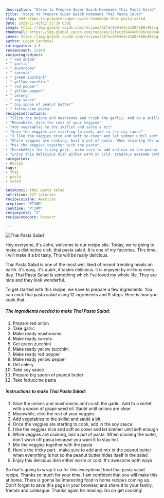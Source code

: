 ```yaml
---
description: "Steps to Prepare Super Quick Homemade Thai Pasta Salad"
title: "Steps to Prepare Super Quick Homemade Thai Pasta Salad"
slug: 604-steps-to-prepare-super-quick-homemade-thai-pasta-salad
date: 2021-11-02T12:13:36.038Z
image: https://img-global.cpcdn.com/recipes/22fec2094e4cbd20/680x482cq70/thai-pasta-salad-recipe-main-photo.jpg
thumbnail: https://img-global.cpcdn.com/recipes/22fec2094e4cbd20/680x482cq70/thai-pasta-salad-recipe-main-photo.jpg
cover: https://img-global.cpcdn.com/recipes/22fec2094e4cbd20/680x482cq70/thai-pasta-salad-recipe-main-photo.jpg
author: Logan Sandoval
ratingvalue: 4.5
reviewcount: 12200
recipeingredient:
- " red onion"
- " garlic"
- " mushrooms"
- " carrots"
- " green zucchini"
- " yellow zucchini"
- " red pepper"
- " yellow pepper"
- " celery"
- " soy sauce"
- " big spoon of peanut butter"
- " fettuccine pasta"
recipeinstructions:
- "Slice the onions and mushrooms and crush the garlic. Add to a skillet with a spoon of grape seed oil. Sauté until onions are clear"
- "Meanwhile, dice the rest of your veggies"
- "Add vegetables to the skillet and sauté a bit"
- "Once the veggies are starting to cook, add in the soy sauce"
- "I like the veggies nice and soft so cover and let simmer until soft enough"
- "While veggies are cooking, boil a pot of pasta. When draining the water, don&#39;t wash off pasta because you want it to stay hot"
- "Mix the veggies together with the pasta"
- "Here&#39;s the tricky part.. make sure to add and mix in the peanut butter when everything is hot so the peanut butter hides itself in the salad"
- "Enjoy this delicious dish either warm or cold. It&#39;s awesome both ways"
categories:
- Recipe
tags:
- thai
- pasta
- salad

katakunci: thai pasta salad 
nutrition: 227 calories
recipecuisine: American
preptime: "PT30M"
cooktime: "PT34M"
recipeyield: "2"
recipecategory: Dessert

---
```



![Thai Pasta Salad](https://img-global.cpcdn.com/recipes/22fec2094e4cbd20/680x482cq70/thai-pasta-salad-recipe-main-photo.jpg)

Hey everyone, it's John, welcome to our recipe site. Today, we're going to make a distinctive dish, thai pasta salad. It is one of my favorites. This time, I will make it a bit tasty. This will be really delicious.



Thai Pasta Salad is one of the most well liked of recent trending meals on earth. It's easy, it's quick, it tastes delicious. It is enjoyed by millions every day. Thai Pasta Salad is something which I've loved my whole life. They are nice and they look wonderful.


To get started with this recipe, we have to prepare a few ingredients. You can cook thai pasta salad using 12 ingredients and 9 steps. Here is how you cook that.

<!--inarticleads1-->

##### The ingredients needed to make Thai Pasta Salad:

1. Prepare  red onion
1. Take  garlic
1. Make ready  mushrooms
1. Make ready  carrots
1. Get  green zucchini
1. Make ready  yellow zucchini
1. Make ready  red pepper
1. Make ready  yellow pepper
1. Get  celery
1. Take  soy sauce
1. Prepare  big spoon of peanut butter
1. Take  fettuccine pasta




<!--inarticleads2-->

##### Instructions to make Thai Pasta Salad:

1. Slice the onions and mushrooms and crush the garlic. Add to a skillet with a spoon of grape seed oil. Sauté until onions are clear
1. Meanwhile, dice the rest of your veggies
1. Add vegetables to the skillet and sauté a bit
1. Once the veggies are starting to cook, add in the soy sauce
1. I like the veggies nice and soft so cover and let simmer until soft enough
1. While veggies are cooking, boil a pot of pasta. When draining the water, don&#39;t wash off pasta because you want it to stay hot
1. Mix the veggies together with the pasta
1. Here&#39;s the tricky part.. make sure to add and mix in the peanut butter when everything is hot so the peanut butter hides itself in the salad
1. Enjoy this delicious dish either warm or cold. It&#39;s awesome both ways




So that's going to wrap it up for this exceptional food thai pasta salad recipe. Thanks so much for your time. I am confident that you will make this at home. There is gonna be interesting food in home recipes coming up. Don't forget to save this page in your browser, and share it to your family, friends and colleague. Thanks again for reading. Go on get cooking!

